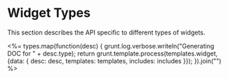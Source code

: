 # Widget Types

This section describes the API specific to different types of widgets.

<%=
  types.map(function(desc) {
    grunt.log.verbose.writeln("Generating DOC for " + desc.type);
    return grunt.template.process(templates.widget, {data: {
      desc: desc, templates: templates, includes: includes
    }});
  }).join("")
%>

